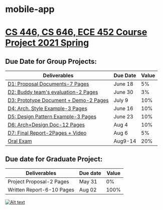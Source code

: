 # mobile-app

# [CS 446, CS 646, ECE 452 Course Project 2021 Spring](https://cs.uwaterloo.ca/~m2nagapp/courses/CS446/1215/#orals)



## Due Date for Group Projects:

| Deliverables                                                 | Due Date | Value |
| ------------------------------------------------------------ | -------- | ----- |
| [D1: Proposal Documents-7 Pages](https://cs.uwaterloo.ca/~m2nagapp/courses/CS446/1215/deliverables/Deliverable1.pdf) | June 18  | 5%    |
|[D2: Buddy team's evaluation-2 Pages](https://cs.uwaterloo.ca/~m2nagapp/courses/CS446/1215/deliverables/Deliverable2.pdf)|June 30| 3%|
|[D3: Prototype Document + Demo-2 Pages](https://cs.uwaterloo.ca/~m2nagapp/courses/CS446/1215/deliverables/Deliverable3.pdf)|July 9|10%|
|[D4: Arch. Style Example-3 Pages](https://cs.uwaterloo.ca/~m2nagapp/courses/CS446/1215/deliverables/Deliverable4.pdf)|June 16|10%|
|[D5: Design Pattern Example-3 Pages](https://cs.uwaterloo.ca/~m2nagapp/courses/CS446/1215/deliverables/Deliverable5.pdf)|June 23|10%|
|[D6: Arch+Design Doc-12 Pages](https://cs.uwaterloo.ca/~m2nagapp/courses/CS446/1215/deliverables/Deliverable7.pdf)|Aug 4|10%|
|[D7: Final Report-2Pages + Video](https://cs.uwaterloo.ca/~m2nagapp/courses/CS446/1215/deliverables/Deliverable7.pdf)|Aug 6|5%|
|[Oral Exam](https://cs.uwaterloo.ca/~m2nagapp/courses/CS446/1215/#orals)|Aug9-14|20%|

## Due date for Graduate Project:

| Deliverables             | Due date | Value |
| ------------------------ | -------- | ----- |
| Project Proposal-2 Pages | May 31   | 0%    |
| Written Report-6-10 Pages| Aug 02|100%|


[![Alt text](https://z3.ax1x.com/2021/09/03/hcaLgf.jpg)](https://www.youtube.com/watch?v=iYUTU0a3ZKk)

